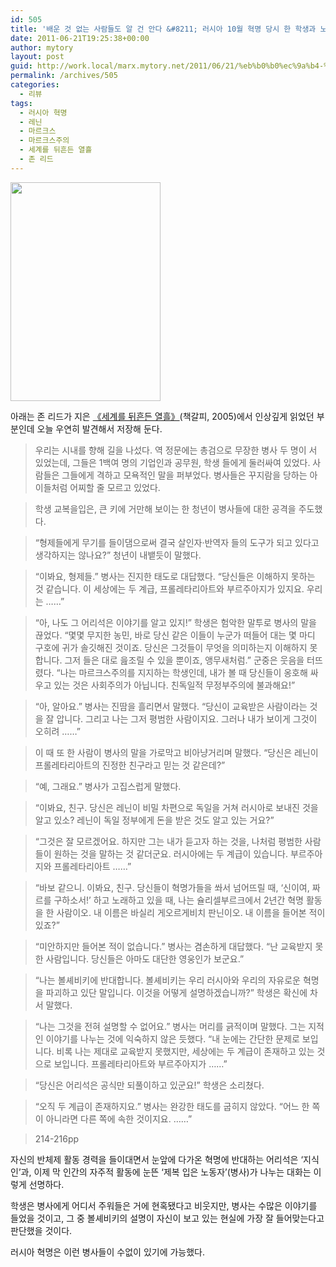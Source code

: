 ```yaml
---
id: 505
title: '배운 것 없는 사람들도 알 건 안다 &#8211; 러시아 10월 혁명 당시 한 학생과 노동자의 논쟁'
date: 2011-06-21T19:25:38+00:00
author: mytory
layout: post
guid: http://work.local/marx.mytory.net/2011/06/21/%eb%b0%b0%ec%9a%b4-%ea%b2%83-%ec%97%86%eb%8a%94-%ec%82%ac%eb%9e%8c%eb%93%a4%eb%8f%84-%ec%95%8c-%ea%b1%b4-%ec%95%88%eb%8b%a4-%eb%9f%ac%ec%8b%9c%ec%95%84-10%ec%9b%94-%ed%98%81%eb%aa%85-%eb%8b%b9/
permalink: /archives/505
categories:
  - 리뷰
tags:
  - 러시아 혁명
  - 레닌
  - 마르크스
  - 마르크스주의
  - 세계를 뒤흔든 열흘
  - 존 리드
---
```

<img src="http://work.local/marx.mytory.net/wp-content/uploads/1/cfile29.uf.145174574E00EFFC1658DE.jpg" class="aligncenter" width="240" height="350" alt="" filename="cfile29.uf.145174574E00EFFC1658DE.jpg" filemime="" />


  


아래는 존 리드가 지은&nbsp;<A title="[http://www.left21.com/article/2208]로 이동합니다." href="http://www.left21.com/article/2208" target=_blank>《세계를 뒤흔든 열흘》</A>(책갈피, 2005)에서 인상깊게 읽었던 부분인데 오늘 우연히 발견해서 저장해 둔다.


  


> 
  
> 
> 
> 우리는 시내를 향해 길을 나섰다. 역 정문에는 총검으로 무장한 병사 두 명이 서 있었는데, 그들은 1백여 명의 기업인과 공무원, 학생 들에게 둘러싸여 있었다. 사람들은 그들에게 격하고 모욕적인 말을 퍼부었다. 병사들은 꾸지람을 당하는 아이들처럼 어찌할 줄 모르고 있었다.
> 
> 
  
> 
> 
> 학생 교복을입은, 큰 키에 거만해 보이는 한 청년이 병사들에 대한 공격을 주도했다.
> 
> 
  
> 
> 
> “형제들에게 무기를 들이댐으로써 결국 살인자·반역자 들의 도구가 되고 있다고 생각하지는 않나요?” 청년이 내뱉듯이 말했다.
> 
> 
  
> 
> 
> “이봐요, 형제들.” 병사는 진지한 태도로 대답했다. “당신들은 이해하지 못하는 것 같습니다. 이 세상에는 두 계급, 프롤레타리아트와 부르주아지가 있지요. 우리는 ……”
> 
> 
  
> 
> 
> “아, 나도 그 어리석은 이야기를 알고 있지!” 학생은 험악한 말투로 병사의 말을 끊었다. “몇몇 무지한 농민, 바로 당신 같은 이들이 누군가 떠들어 대는 몇 마디 구호에 귀가 솔깃해진 것이죠. 당신은 그것들이 무엇을 의미하는지 이해하지 못합니다. 그저 들은 대로 읊조릴 수 있을 뿐이죠, 앵무새처럼.” 군중은 웃음을 터뜨렸다. “나는 마르크스주의를 지지하는 학생인데, 내가 볼 때 당신들이 옹호해 싸우고 있는 것은 사회주의가 아닙니다. 친독일적 무정부주의에 불과해요!”
> 
> 
  
> 
> 
> “아, 알아요.” 병사는 진땀을 흘리면서 말했다. “당신이 교육받은 사람이라는 것을 잘 압니다. 그리고 나는 그저 평범한 사람이지요. 그러나 내가 보이게 그것이 오히려 ……”
> 
> 
  
> 
> 
> 이 때 또 한 사람이 병사의 말을 가로막고 비아냥거리며 말했다. “당신은 레닌이 프롤레타리아트의 진정한 친구라고 믿는 것 같은데?”
> 
> 
  
> 
> 
> “예, 그래요.” 병사가 고집스럽게 말했다.
> 
> 
  
> 
> 
> “이봐요, 친구. 당신은 레닌이 비밀 차편으로 독일을 거쳐 러시아로 보내진 것을 알고 있소? 레닌이 독일 정부에게 돈을 받은 것도 알고 있는 거요?”
> 
> 
  
> 
> 
> “그것은 잘 모르겠어요. 하지만 그는 내가 듣고자 하는 것을, 나처럼 평범한 사람들이 원하는 것을 말하는 것 같더군요. 러시아에는 두 계급이 있습니다. 부르주아지와 프롤레타리아트 ……”
> 
> 
  
> 
> 
> “바보 같으니. 이봐요, 친구. 당신들이 혁명가들을 쏴서 넘어뜨릴 때, ‘신이여, 짜르를 구하소서!’ 하고 노래하고 있을 때, 나는 슐리셀부르크에서 2년간 혁명 활동을 한 사람이오. 내 이름은 바실리 게오르게비치 판닌이오. 내 이름을 들어본 적이 있죠?”
> 
> 
  
> 
> 
> “미안하지만 들어본 적이 없습니다.” 병사는 겸손하게 대답했다. “난 교육받지 못한 사람입니다. 당신들은 아마도 대단한 영웅인가 보군요.”
> 
> 
  
> 
> 
> “나는 볼셰비키에 반대합니다. 볼셰비키는 우리 러시아와 우리의 자유로운 혁명을 파괴하고 있단 말입니다. 이것을 어떻게 설명하겠습니까?” 학생은 확신에 차서 말했다.
> 
> 
  
> 
> 
> “나는 그것을 전혀 설명할 수 없어요.” 병사는 머리를 긁적이며 말했다. 그는 지적인 이야기를 나누는 것에 익숙하지 않은 듯했다. “내 눈에는 간단한 문제로 보입니다. 비록 나는 제대로 교육받지 못했지만, 세상에는 두 계급이 존재하고 있는 것으로 보입니다. 프롤레타리아트와 부르주아지가 ……”
> 
> 
  
> 
> 
> “당신은 어리석은 공식만 되풀이하고 있군요!” 학생은 소리쳤다.
> 
> 
  
> 
> 
> “오직 두 계급이 존재하지요.” 병사는 완강한 태도를 굽히지 않았다. “어느 한 쪽이 아니라면 다른 쪽에 속한 것이지요. ……”
> 
> 
  
> 
> 
> 214-216pp


  


자신의&nbsp;반체제 활동 경력을 들이대면서 눈앞에 다가온 혁명에 반대하는 어리석은 ‘지식인’과, 이제 막 인간의 자주적 활동에 눈뜬 ‘제복 입은 노동자’(병사)가 나누는 대화는 이렇게 선명하다.


  


학생은 병사에게 어디서 주워들은 거에 현혹됐다고 비웃지만, 병사는 수많은 이야기를 들었을 것이고, 그 중 볼셰비키의 설명이 자신이 보고 있는 현실에 가장 잘 들어맞는다고 판단했을 것이다.


  


러시아 혁명은 이런 병사들이 수없이 있기에 가능했다.